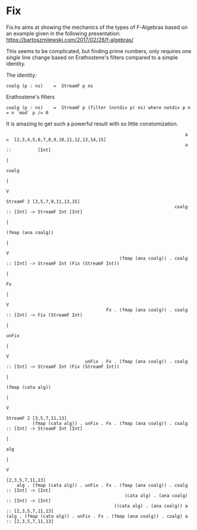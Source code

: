 # Fix

Fix.hs aims at showing the mechanics of the types of F-Algebras based on an example given in the following presentation:
https://bartoszmilewski.com/2017/02/28/f-algebras/

This seems to be complicated, but finding prime numbers, only requires one *single* line change based on Erathostene's filters compared to a simple identity.

The identity:

    coalg (p : ns)    =  StreamF p ns
    
Erathostene's filters

    coalg (p : ns)    =  StreamF p (filter (notdiv p) ns) where notdiv p n = n `mod` p /= 0
    
It is amazing to get such a powerful result with so little constomization.


                                                                        a =  [2,3,4,5,6,7,8,9,10,11,12,13,14,15]
                                                                        a ::          [Int]
                                                                                        |
                                                                                      coalg
                                                                                        |
                                                                                        V
                                                                           StreamF 2 [3,5,7,9,11,13,15]
                                                                    coalg :: [Int] -> StreamF Int [Int]
                                                                                        |
                                                                                (fmap (ana coalg))
                                                                                        |
                                                                                        V
                                               (fmap (ana coalg)) . coalg :: [Int] -> StreamF Int (Fix (StreamF Int))
                                                                                        |
                                                                                        Fx
                                                                                        |
                                                                                        V
                                          Fx . (fmap (ana coalg)) . coalg :: [Int] -> Fix (StreamF Int)
                                                                                        |
                                                                                      unFix
                                                                                        |
                                                                                        V
                                  unFix . Fx . (fmap (ana coalg)) . coalg :: [Int] -> StreamF Int (Fix (StreamF Int))
                                                                                        |
                                                                                (fmap (cata alg))
                                                                                        |
                                                                                        V
                                                                             StreamF 2 [3,5,7,11,13]
              (fmap (cata alg)) . unFix . Fx . (fmap (ana coalg)) . coalg :: [Int] -> StreamF Int [Int]
                                                                                        |
                                                                                       alg
                                                                                        |
                                                                                        V
                                                                                 [2,3,5,7,11,13]
        alg . (fmap (cata alg)) . unFix . Fx . (fmap (ana coalg)) . coalg :: [Int] -> [Int]
                                                 (cata alg) . (ana coalg) :: [Int] -> [Int]
                                             ((cata alg) . (ana coalg)) a :: [2,3,5,7,11,13]
    (alg . (fmap (cata alg)) . unFix . Fx . (fmap (ana coalg)) . coalg) a :: [2,3,5,7,11,13]
    
